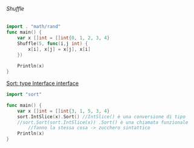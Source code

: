 ###### Shuffle
```go unwrap title:
import . "math/rand"
func main() {
	var x []int = []int{0, 1, 2, 3, 4}
	Shuffle(5, func(i,j int) {
		x[i], x[j] = x[j], x[i]
	})
	
	Println(x)
}
```

[Sort: type Interface interface ](https://pkg.go.dev/sort#interface) 

```go unwrap title: 
import "sort"

func main() {
	var x []int = []int{3, 1, 5, 3, 4}
	sort.IntSlice(x).Sort() //IntSlice() è una conversione di tipo
	//sort.Sort(sort.IntSlice(x)) .Sort() è una chiamata funzionale
		//fanno la stessa cosa -> zucchero sintattico
	Println(x)
}
```

